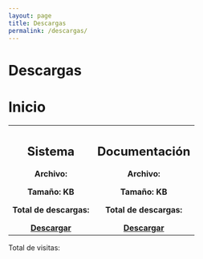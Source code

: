 ```yaml
---
layout: page
title: Descargas
permalink: /descargas/
---
```


<script async src="https://api.countapi.xyz/hit/pruebadepaginaestatica.github.io/visits?callback=callbackName"></script>


<script src="https://cdnjs.cloudflare.com/ajax/libs/axios/0.21.1/axios.min.js" integrity="sha512-bZS47S7sPOxkjU/4Bt0zrhEtWx0y0CRkhEp8IckzK+ltifIIE9EMIMTuT/mEzoIMewUINruDBIR/jJnbguonqQ==" crossorigin="anonymous" referrerpolicy="no-referrer"></script>

# Descargas

<h1> Inicio </h1>
<script src="{{ base.url | prepend: site.url }}/assets/js/main.js"></script>
<table style="width:100%">
    <tr>
        <th>
            <h2> Sistema </h2>
            <p> Archivo:  <span id="archivo"> </span> </p>
            <p> Tamaño: <span id="tamanio"> </span> KB</p>
            <p> Total de descargas:  <span id="descargas"> </span> </p>
            <a class="btn btn-green" href="#" id="btn_descarga_sistema" role="button">Descargar</a>
        </th>
        <th>
            <h2> Documentación </h2>
            <p> Archivo:  <span id="archivo_doc"> </span> </p>
            <p> Tamaño: <span id="tamanio_doc"> </span> KB</p>
            <p> Total de descargas:  <span id="descargas_doc"> </span> </p>
            <a class="btn btn-green" href="#" id="btn_descarga_manual" role="button">Descargar </a>
        </th>
    </tr>
</table>
<p>Total de visitas: <span id="visits"></span> </p>